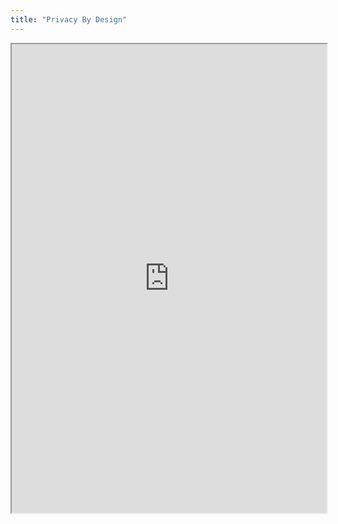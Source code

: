 ```yaml
---
title: "Privacy By Design"
---
```



<iframe height="750" width="100%" src="https://ewelton.github.io/ktest/wiki.html#Privacy%20By%20Design"></iframe>
